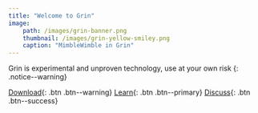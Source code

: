 ```yaml
---
title: "Welcome to Grin"
image:
	path: /images/grin-banner.png
	thumbnail: /images/grin-yellow-smiley.png
	caption: "MimbleWimble in Grin"
---
```


Grin is experimental and unproven technology, use at your own risk
{: .notice--warning}

[Download](#){: .btn .btn--warning}
[Learn](#){: .btn .btn--primary}
[Discuss](#){: .btn .btn--success}

